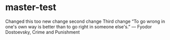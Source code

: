 # master-test
Changed this too
new change
second change 
Third change
“To go wrong in one's own way is better than to go right in someone else's.”
― Fyodor Dostoevsky, Crime and Punishment

